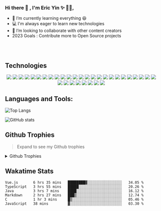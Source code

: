 ### Hi there 👋 , I'm Eric Yin ✨ 👨‍💻,

- 🌱 I’m currently learning everything :satisfied:
- 💻 I'm always eager to learn new technologies 
- 👯 I’m looking to collaborate with other content creators
- 2023 Goals : Contribute more to Open Source projects
<!-- - 🔭 I’m currently working on a online Course Site [website] -->

<!-- ### Connect with me: -->

<!-- [<img align="left" alt="geekhall.cn" width="32px" src="https://gitee.com/geekhall/pic/raw/main/img/geekhall_logo_128.png" />][blog] -->
<!-- [<img align="left" alt="wechat" width="32px" src="https://gitee.com/geekhall/pic/raw/main/img/wechat.png" />][wechat] -->
<!-- [<img align="left" alt="instagram" width="32px" src="https://gitee.com/geekhall/pic/raw/main/img/110px-Instagram_icon.png" />][instagram] -->
<!-- [<img align="left" alt="linkedin" width="32px" src="https://gitee.com/geekhall/pic/raw/main/img/linkedin.png" />][linkedin] -->

<br/>
<br/>

## Technologies
 <p align="center">
    <img src="https://img.shields.io/badge/HTML5-E34F26?style=for-the-badge&logo=html5&logoColor=white" />
    <img src="https://img.shields.io/badge/CSS3-1572B6?style=for-the-badge&logo=css3&logoColor=white" />
    <img src="https://img.shields.io/badge/Sass-CC6699?style=for-the-badge&logo=sass&logoColor=white" />
    <img src="https://img.shields.io/badge/GULP-%23CF4647.svg?style=for-the-badge&logo=gulp&logoColor=white" />
    <img src="https://img.shields.io/badge/Bootstrap-563D7C?style=for-the-badge&logo=bootstrap&logoColor=white" />
    <img src="https://img.shields.io/badge/JavaScript-323330?style=for-the-badge&logo=javascript&logoColor=F7DF1E" />
    <img src="https://img.shields.io/badge/jQuery-0769AD?style=for-the-badge&logo=jquery&logoColor=white" />
    <img src="https://img.shields.io/badge/Vue.js-35495E?style=for-the-badge&logo=vuedotjs&logoColor=4FC08D" />
    <img src="https://img.shields.io/badge/PHP-777BB4?style=for-the-badge&logo=php&logoColor=white" />
    <img src="https://img.shields.io/badge/Laravel-FF2D20?style=for-the-badge&logo=laravel&logoColor=white" />
    <img src="https://img.shields.io/badge/json-5E5C5C?style=for-the-badge&logo=json&logoColor=white" />
    <img src="https://img.shields.io/badge/MySQL-00000F?style=for-the-badge&logo=mysql&logoColor=white" />
    <img src="https://img.shields.io/badge/redis-%23DD0031.svg?&style=for-the-badge&logo=redis&logoColor=white" />
    <img src="https://img.shields.io/badge/npm-CB3837?style=for-the-badge&logo=npm&logoColor=white" />
    <img src="https://img.shields.io/badge/Git-F05032?style=for-the-badge&logo=git&logoColor=white" />
    <img src="https://img.shields.io/badge/github-%23121011.svg?style=for-the-badge&logo=github&logoColor=white" />
    <img src="https://img.shields.io/badge/Go-8737B8?style=for-the-badge&logo=go&logoColor=white" />
    <img src="https://img.shields.io/badge/Java-1572B6?style=for-the-badge&logo=java&logoColor=white" />
    <img src="https://img.shields.io/badge/Spring-55C7B6?style=for-the-badge&logo=spring&logoColor=white" />
    <img src="https://img.shields.io/badge/SpringBoot-36CC99?style=for-the-badge&logo=springboot&logoColor=white" />
    <img src="https://img.shields.io/badge/SpringCloud-66DDCC?style=for-the-badge&logo=springcloud&logoColor=white" />
    <img src="https://img.shields.io/badge/Python-3c4820?style=for-the-badge&logo=python&logoColor=white" />
    <img src="https://img.shields.io/badge/django-%23092E20.svg?style=for-the-badge&logo=django&logoColor=white" />
    <img src="https://img.shields.io/badge/C-34C2F2?style=for-the-badge&logo=c&logoColor=white" />
    <img src="https://img.shields.io/badge/C++-96C6F60?style=for-the-badge&logo=c++&logoColor=white" />
    <img src="https://img.shields.io/badge/Docker-33FFCC?style=for-the-badge&logo=docker&logoColor=white" />
    <img src="https://img.shields.io/badge/Typescript-C69C6C?style=for-the-badge&logo=typescript&logoColor=white" />
  	 <img src="https://img.shields.io/badge/c++-%2300599C.svg?style=for-the-badge&logo=c%2B%2B&logoColor=white" />
    <img src="https://img.shields.io/badge/markdown-%23000000.svg?style=for-the-badge&logo=markdown&logoColor=white" />
    <img src="https://img.shields.io/badge/Visual%20Studio%20Code-0078d7.svg?style=for-the-badge&logo=visual-studio-code&logoColor=white" />
    <img src="https://img.shields.io/badge/nginx-%23009639.svg?style=for-the-badge&logo=nginx&logoColor=white" />
    <img src="https://img.shields.io/badge/jenkins-%232C5263.svg?style=for-the-badge&logo=jenkins&logoColor=white" />
    <img src="https://img.shields.io/badge/Apache%20Maven-C71A36?style=for-the-badge&logo=Apache%20Maven&logoColor=white" />

## Languages and Tools:

![Top Langs](https://github-readme-stats.vercel.app/api/top-langs/?username=geekhall&layout=compact&theme=radical&hide_border=true&count_private=true)

![GitHub stats](https://github-readme-stats.vercel.app/api?username=geekhall&show_icons=true&theme=radical&hide_border=true&count_private=true)


## Github Trophies
> Expand to see my Github trophies 
<details>
  <summary> 
    Github Trophies
  </summary>
  <p>
<!--     <img src="https://github-profile-trophy.vercel.app/?username=geekhall&theme=algolia&column=4"> -->
    <img src="https://github-profile-trophy.vercel.app/?username=geekhall&theme=onedark">
  </p>
</details>

## Wakatime Stats
<!-- 
<img align="left" alt="geekhall.cn" width="120px" src="https://wakatime.com/share/@geekhall/911a5d26-1393-4b04-9088-043968754e57.svg" />
<img align="left" alt="geekhall.cn" width="120px" src="https://wakatime.com/share/@geekhall/5a1ea788-ce42-4dbc-9a3b-a72ac3c8c1fb.svg" />
-->
<!--START_SECTION:waka-->

```text
Vue.js       6 hrs 35 mins   ████████▓░░░░░░░░░░░░░░░░   34.05 %
TypeScript   3 hrs 55 mins   █████░░░░░░░░░░░░░░░░░░░░   20.26 %
Java         3 hrs 7 mins    ████░░░░░░░░░░░░░░░░░░░░░   16.12 %
Markdown     2 hrs 27 mins   ███▒░░░░░░░░░░░░░░░░░░░░░   12.74 %
C            1 hr 3 mins     █▒░░░░░░░░░░░░░░░░░░░░░░░   05.46 %
JavaScript   38 mins         ▓░░░░░░░░░░░░░░░░░░░░░░░░   03.30 %
```

<!--END_SECTION:waka-->

<!-- 
Extend pin projects
<a href="https://github.com/geekhall/geekhall">
  <img align="center" src="https://github-readme-stats.vercel.app/api/pin/?username=geekhall&repo=geekhall" />
</a>
<a href="https://github.com/geekhall/geekhall">
  <img align="center" src="https://github-readme-stats.vercel.app/api/pin/?username=geekhall&repo=leetcode" />
</a>
 -->

[website]: https://geekhall.cn
[blog]: https://sjdt.gitee.io
[instagram]: https://www.instagram.com/eric_ginn
[youtube]: https://www.youtube.com/channel/UC49b6LxiMOF7d4yfxfps9GQ
[linkedin]: https://www.linkedin.com/in/yang-yin-0901811b3/
[twitter]: https://twitter.com/geek_hall
[facebook]: facebook.com/yinyang.geekhall
[weibo]: https://weibo.com/yinyang007
[zhihu]: https://www.zhihu.com/people/geekhall
[wechat]: https://gitee.com/geekhall/pic/raw/main/img/20211004221917.png

<!-- [webdevplaylist]: youtube playlist  -->
